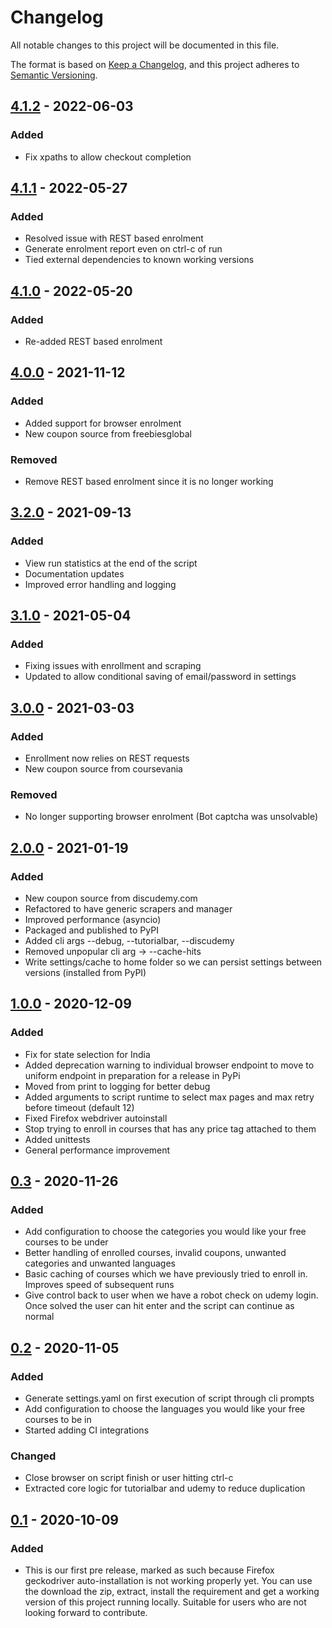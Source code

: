 # Changelog

All notable changes to this project will be documented in this file.

The format is based on [Keep a Changelog](https://keepachangelog.com/en/1.0.0/),
and this project adheres to
[Semantic Versioning](https://semver.org/spec/v2.0.0.html).

## [4.1.2] - 2022-06-03

### Added
- Fix xpaths to allow checkout completion

## [4.1.1] - 2022-05-27

### Added
- Resolved issue with REST based enrolment
- Generate enrolment report even on ctrl-c of run
- Tied external dependencies to known working versions

## [4.1.0] - 2022-05-20

### Added
- Re-added REST based enrolment

## [4.0.0] - 2021-11-12

### Added
- Added support for browser enrolment
- New coupon source from freebiesglobal

### Removed
- Remove REST based enrolment since it is no longer working

## [3.2.0] - 2021-09-13

### Added

- View run statistics at the end of the script
- Documentation updates
- Improved error handling and logging

## [3.1.0] - 2021-05-04

### Added

- Fixing issues with enrollment and scraping
- Updated to allow conditional saving of email/password in settings

## [3.0.0] - 2021-03-03

### Added

- Enrollment now relies on REST requests
- New coupon source from coursevania

### Removed
- No longer supporting browser enrolment (Bot captcha was unsolvable)

## [2.0.0] - 2021-01-19

### Added

- New coupon source from discudemy.com
- Refactored to have generic scrapers and manager
- Improved performance (asyncio)
- Packaged and published to PyPI
- Added cli args --debug, --tutorialbar, --discudemy
- Removed unpopular cli arg -> --cache-hits
- Write settings/cache to home folder so we can persist settings between versions (installed from PyPI)

## [1.0.0] - 2020-12-09

### Added

- Fix for state selection for India
- Added deprecation warning to individual browser endpoint to move to uniform endpoint in preparation for a release in PyPi
- Moved from print to logging for better debug
- Added arguments to script runtime to select max pages and max retry before timeout (default 12)
- Fixed Firefox webdriver autoinstall
- Stop trying to enroll in courses that has any price tag attached to them
- Added unittests
- General performance improvement

## [0.3] - 2020-11-26

### Added

- Add configuration to choose the categories you would like your free courses to be under
- Better handling of enrolled courses, invalid coupons, unwanted categories and unwanted languages
- Basic caching of courses which we have previously tried to enroll in. Improves speed of subsequent runs
- Give control back to user when we have a robot check on udemy login. Once solved the user can hit enter and the script 
can continue as normal

## [0.2] - 2020-11-05

### Added

- Generate settings.yaml on first execution of script through cli prompts
- Add configuration to choose the languages you would like your free courses to
  be in
- Started adding CI integrations

### Changed

- Close browser on script finish or user hitting ctrl-c
- Extracted core logic for tutorialbar and udemy to reduce duplication

## [0.1] - 2020-10-09

### Added

- This is our first pre release, marked as such because Firefox geckodriver
  auto-installation is not working properly yet. You can use the download the
  zip, extract, install the requirement and get a working version of this
  project running locally. Suitable for users who are not looking forward to
  contribute.

[4.1.2]:
  https://github.com/aapatre/Automatic-Udemy-Course-Enroller-GET-PAID-UDEMY-COURSES-for-FREE/releases/tag/v4.1.2
[4.1.1]:
  https://github.com/aapatre/Automatic-Udemy-Course-Enroller-GET-PAID-UDEMY-COURSES-for-FREE/releases/tag/v4.1.1
[4.1.0]:
  https://github.com/aapatre/Automatic-Udemy-Course-Enroller-GET-PAID-UDEMY-COURSES-for-FREE/releases/tag/v4.1.0
[4.0.0]:
  https://github.com/aapatre/Automatic-Udemy-Course-Enroller-GET-PAID-UDEMY-COURSES-for-FREE/releases/tag/v4.0.0
[3.2.0]:
  https://github.com/aapatre/Automatic-Udemy-Course-Enroller-GET-PAID-UDEMY-COURSES-for-FREE/releases/tag/v3.2.0
[3.1.0]:
  https://github.com/aapatre/Automatic-Udemy-Course-Enroller-GET-PAID-UDEMY-COURSES-for-FREE/releases/tag/v3.1.0
[3.0.0]:
  https://github.com/aapatre/Automatic-Udemy-Course-Enroller-GET-PAID-UDEMY-COURSES-for-FREE/releases/tag/v3.0.0
[2.0.0]:
  https://github.com/aapatre/Automatic-Udemy-Course-Enroller-GET-PAID-UDEMY-COURSES-for-FREE/releases/tag/v2.0.0
[1.0.0]:
  https://github.com/aapatre/Automatic-Udemy-Course-Enroller-GET-PAID-UDEMY-COURSES-for-FREE/releases/tag/v1.0.0
[0.3]:
  https://github.com/aapatre/Automatic-Udemy-Course-Enroller-GET-PAID-UDEMY-COURSES-for-FREE/releases/tag/v0.3
[0.2]:
  https://github.com/aapatre/Automatic-Udemy-Course-Enroller-GET-PAID-UDEMY-COURSES-for-FREE/releases/tag/v0.2
[0.1]:
  https://github.com/aapatre/Automatic-Udemy-Course-Enroller-GET-PAID-UDEMY-COURSES-for-FREE/releases/tag/v0.1
